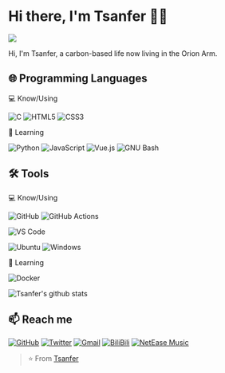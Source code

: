 # Hi there, I'm Tsanfer 👋👾

![](https://komarev.com/ghpvc/?username=Tsanfer&style=flat-square)

Hi, I'm Tsanfer, a carbon-based life now living in the Orion Arm.

<!-- - 🔭 I’m currently working on ... -->
<!-- - 👯 I’m looking to collaborate on ... -->
<!-- - 🤔 I’m looking for help with ... -->
<!-- - 💬 Ask me about ... -->
<!-- - ⚡ Fun fact: ... -->
<!-- - 😄 Pronouns: ... -->

## 🌐 Programming Languages

💻 Know/Using

![C](https://img.shields.io/badge/-C-A8B9CC?style=flat-square&logo=C&logoColor=white)
![HTML5](https://img.shields.io/badge/-HTML5-E34F26?style=flat-square&logo=HTML5&logoColor=white)
![CSS3](https://img.shields.io/badge/-CSS3-1572B6?style=flat-square&logo=CSS3)

🌱 Learning

![Python](https://img.shields.io/badge/-Python-3776AB?style=flat-square&logo=Python&logoColor=white)
![JavaScript](https://img.shields.io/badge/-JavaScript-F7DF1E?style=flat-square&logo=JavaScript&logoColor=white)
![Vue.js](https://img.shields.io/badge/-Vue.js-4FC08D?style=flat-square&logo=Vue.js&logoColor=white)
![GNU Bash](https://img.shields.io/badge/-GNU%20Bash-4EAA25?style=flat-square&logo=GNU%20Bash&logoColor=white)

## 🛠️ Tools

💻 Know/Using

![GitHub](https://img.shields.io/badge/-GitHub-181717?style=flat-square&logo=GitHub)
![GitHub Actions](http://img.shields.io/badge/-Github%20Actions-2088FF?style=flat-square&logo=github-actions&logoColor=white)

![VS Code](http://img.shields.io/badge/-VS%20Code-007ACC?style=flat-square&logo=Visual-Studio-Code)

![Ubuntu](http://img.shields.io/badge/-Ubuntu-E95420?style=flat-square&logo=Ubuntu&logoColor=white)
![Windows](http://img.shields.io/badge/-Windows-0078D6?style=flat-square&logo=Windows)

🌱 Learning

![Docker](https://img.shields.io/badge/-Docker-2496ED?style=flat-square&logo=Docker&logoColor=white)

![Tsanfer's github stats](https://github-readme-stats.vercel.app/api?username=Tsanfer&show_icons=true&theme=tokyonight)

## 📫 Reach me

[![GitHub](https://img.shields.io/badge/-GitHub-181717?style=flat-square&logo=GitHub&link=https://github.com/Tsanfer/)](https://github.com/Tsanfer/)
[![Twitter](https://img.shields.io/badge/-Twitter-1DA1F2?style=flat-square&logo=Twitter&logoColor=white&link=https://twitter.com/a1124851454)](https://twitter.com/a1124851454)
[![Gmail](https://img.shields.io/badge/-Gmail-D14836?style=flat-square&logo=Gmail&logoColor=white&link=mailto:a1124851454@gmail.com)](mailto:a1124851454@gmail.com)
[![BiliBili](https://img.shields.io/badge/-BiliBili-00A0D8?style=flat-square&link=https://space.bilibili.com/12167681)](https://space.bilibili.com/12167681)
[![NetEase Music](https://img.shields.io/badge/-NetEase%20Music-E20000?style=flat-square&https://music.163.com/#/user/home?id=69696518)](https://music.163.com/#/user/home?id=69696518)

> ⭐ From [Tsanfer](https://github.com/Tsanfer)
